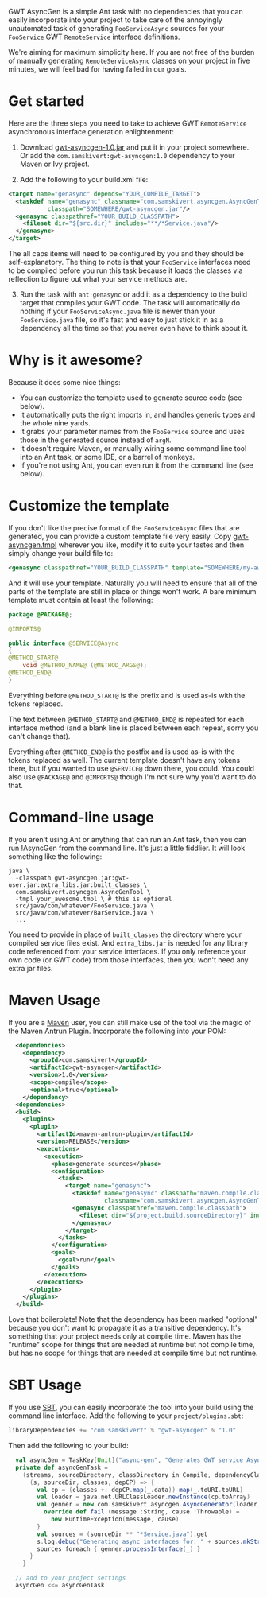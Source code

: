 GWT AsyncGen is a simple Ant task with no dependencies that you can easily incorporate into your
project to take care of the annoyingly unautomated task of generating `FooServiceAsync` sources for
your `FooService` GWT `RemoteService` interface definitions.

We're aiming for maximum simplicity here. If you are not free of the burden of manually generating
`RemoteServiceAsync` classes on your project in five minutes, we will feel bad for having failed in
our goals.

# Get started
Here are the three steps you need to take to achieve GWT `RemoteService` asynchronous interface
generation enlightenment:

1. Download [gwt-asyncgen-1.0.jar](https://oss.sonatype.org/content/groups/public/com/samskivert/gwt-asyncgen/1.0/gwt-asyncgen-1.0.jar)
and put it in your project somewhere. Or add the `com.samskivert:gwt-asyncgen:1.0` dependency to
your Maven or Ivy project.

2. Add the following to your build.xml file:

```xml
<target name="genasync" depends="YOUR_COMPILE_TARGET">
  <taskdef name="genasync" classname="com.samskivert.asyncgen.AsyncGenTask"
           classpath="SOMEWHERE/gwt-asyncgen.jar"/>
  <genasync classpathref="YOUR_BUILD_CLASSPATH">
    <fileset dir="${src.dir}" includes="**/*Service.java"/>
  </genasync>
</target>
```

The all caps items will need to be configured by you and they should be self-explanatory. The thing
to note is that your `FooService` interfaces need to be compiled before you run this task because
it loads the classes via reflection to figure out what your service methods are.

3. Run the task with `ant genasync` or add it as a dependency to the build target that compiles
your GWT code. The task will automatically do nothing if your `FooServiceAsync.java` file is newer
than your `FooService.java` file, so it's fast and easy to just stick it in as a dependency all the
time so that you never even have to think about it.

# Why is it awesome?

Because it does some nice things:

  * You can customize the template used to generate source code (see below).
  * It automatically puts the right imports in, and handles generic types and the whole nine yards.
  * It grabs your parameter names from the `FooService` source and uses those in the generated source instead of `argN`.
  * It doesn't require Maven, or manually wiring some command line tool into an Ant task, or some IDE, or a barrel of monkeys.
  * If you're not using Ant, you can even run it from the command line (see below).

# Customize the template

If you don't like the precise format of the `FooServiceAsync` files that are generated, you can
provide a custom template file very easily. Copy
[gwt-asyncgen.tmpl](http://code.google.com/p/gwt-asyncgen/source/browse/trunk/lib/gwt-asyncgen.tmpl)
wherever you like, modify it to suite your tastes and then simply change your build file to:

```xml
<genasync classpathref="YOUR_BUILD_CLASSPATH" template="SOMEWHERE/my-awesome.tmpl">
```

And it will use your template. Naturally you will need to ensure that all of the parts of the
template are still in place or things won't work. A bare minimum template must contain at least the
following:

```java
package @PACKAGE@;

@IMPORTS@

public interface @SERVICE@Async
{
@METHOD_START@
    void @METHOD_NAME@ (@METHOD_ARGS@);
@METHOD_END@
}
```

Everything before `@METHOD_START@` is the prefix and is used as-is with the tokens replaced.

The text between `@METHOD_START@` and `@METHOD_END@` is repeated for each interface method (and a
blank line is placed between each repeat, sorry you can't change that).

Everything after `@METHOD_END@` is the postfix and is used as-is with the tokens replaced as well.
The current template doesn't have any tokens there, but if you wanted to use `@SERVICE@` down
there, you could. You could also use `@PACKAGE@` and `@IMPORTS@` though I'm not sure why you'd want
to do that.

# Command-line usage

If you aren't using Ant or anything that can run an Ant task, then you can run !AsyncGen from the
command line. It's just a little fiddlier. It will look something like the following:

```
java \
  -classpath gwt-asyncgen.jar:gwt-user.jar:extra_libs.jar:built_classes \
  com.samskivert.asyncgen.AsyncGenTool \
  -tmpl your_awesome.tmpl \ # this is optional
  src/java/com/whatever/FooService.java \
  src/java/com/whatever/BarService.java \
  ...
```

You need to provide in place of `built_classes` the directory where your compiled service files
exist. And `extra_libs.jar` is needed for any library code referenced from your service interfaces.
If you only reference your own code (or GWT code) from those interfaces, then you won't need any
extra jar files.

# Maven Usage

If you are a [Maven](http://maven.apache.org) user, you can still make use of the tool via the
magic of the Maven Antrun Plugin. Incorporate the following into your POM:

```xml
  <dependencies>
    <dependency>
      <groupId>com.samskivert</groupId>
      <artifactId>gwt-asyncgen</artifactId>
      <version>1.0</version>
      <scope>compile</scope>
      <optional>true</optional>
    </dependency>
  <dependencies>
  <build>
    <plugins>
      <plugin>
        <artifactId>maven-antrun-plugin</artifactId>
        <version>RELEASE</version>
        <executions>
          <execution>
            <phase>generate-sources</phase>
            <configuration>
              <tasks>
                <target name="genasync">
                  <taskdef name="genasync" classpath="maven.compile.classpath"
                           classname="com.samskivert.asyncgen.AsyncGenTask"/>
                  <genasync classpathref="maven.compile.classpath">
                    <fileset dir="${project.build.sourceDirectory}" includes="**/*Service.java"/>
                  </genasync>
                </target>
              </tasks>
            </configuration>
            <goals>
              <goal>run</goal>
            </goals>
          </execution>
        </executions>
      </plugin>
    </plugins>
  </build>
```

Love that boilerplate! Note that the dependency has been marked "optional" because you don't want
to propagate it as a transitive dependency. It's something that your project needs only at compile
time. Maven has the "runtime" scope for things that are needed at runtime but not compile time, but
has no scope for things that are needed at compile time but not runtime.

# SBT Usage

If you use [SBT](http://github.com/harrah/xsbt), you can easily incorporate the tool into your
build using the command line interface. Add the following to your `project/plugins.sbt`:

```scala
libraryDependencies += "com.samskivert" % "gwt-asyncgen" % "1.0"
```

Then add the following to your build:

```scala
  val asyncGen = TaskKey[Unit]("async-gen", "Generates GWT service Async classes")
  private def asyncGenTask =
    (streams, sourceDirectory, classDirectory in Compile, dependencyClasspath in Compile) map {
      (s, sourceDir, classes, depCP) => {
        val cp = (classes +: depCP.map(_.data)) map(_.toURI.toURL)
        val loader = java.net.URLClassLoader.newInstance(cp.toArray)
        val genner = new com.samskivert.asyncgen.AsyncGenerator(loader, null) {
          override def fail (message :String, cause :Throwable) =
            new RuntimeException(message, cause)
        }
        val sources = (sourceDir ** "*Service.java").get
        s.log.debug("Generating async interfaces for: " + sources.mkString(", "))
        sources foreach { genner.processInterface(_) }
      }
    }

  // add to your project settings
  asyncGen <<= asyncGenTask
```
